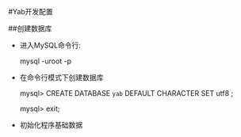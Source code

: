 #Yab开发配置

##创建数据库
 * 进入MySQL命令行:
 
    mysql -uroot -p
    
 * 在命令行模式下创建数据库
 
    mysql> CREATE DATABASE `yab` DEFAULT CHARACTER SET utf8 ; 
    
    mysql> exit;
 
 * 初始化程序基础数据
 
